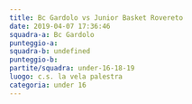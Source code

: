 ```yaml
---
title: Bc Gardolo vs Junior Basket Rovereto
date: 2019-04-07 17:36:46
squadra-a: Bc Gardolo
punteggio-a: 
squadra-b: undefined
punteggio-b: 
partite/squadra: under-16-18-19
luogo: c.s. la vela palestra
categoria: under 16
---
```

